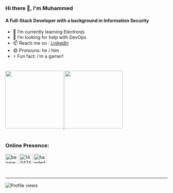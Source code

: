 ### Hi there 👋, I'm Muhammed
#### A Full-Stack Developer with a background in Information Security
- 🌱 I’m currently learning Electronjs
- 🤔 I’m looking for help with DevOps
- 📫 Reach me on :  [LinkedIn](https://linkedin.com/in/benmeddah-mohamed/)
- 😄 Pronouns: he / him
- ⚡ Fun fact: i'm a gamer!
<br>
<div>
  <a href="https://github.com/benmeddah">
  <img height="180em" src="https://github-readme-stats.vercel.app/api?username=benmeddah&show_icons=true&include_all_commits=true&count_private=true&theme=dark"/>
  <img height="180em" src="https://github-readme-stats.vercel.app/api/top-langs/?username=benmeddah&layout=compact&langs_count=6&count_private=true&theme=dark"/>
  </a>
</div> 
<br>

<h3 align="left">Online Presence:</h3>
<p align="left">
<a href="https://linkedin.com/in/benmeddah-mohamed" target="blank"><img align="center" src="https://raw.githubusercontent.com/rahuldkjain/github-profile-readme-generator/master/src/images/icons/Social/linked-in-alt.svg" alt="benmeddah-mohamed" height="30" width="40" /></a>
<a href="https://stackoverflow.com/users/14047417" target="blank"><img align="center" src="https://raw.githubusercontent.com/rahuldkjain/github-profile-readme-generator/master/src/images/icons/Social/stack-overflow.svg" alt="14047417" height="30" width="40" /></a>
<a href="https://discord.com/users/711284847859204119" target="blank"><img align="center" src="https://raw.githubusercontent.com/rahuldkjain/github-profile-readme-generator/master/src/images/icons/Social/discord.svg" alt="handed#4357" height="30" width="40" /></a>
</p>
<br>
<hr>

![Profile views](https://komarev.com/ghpvc/?username=benmeddah)
